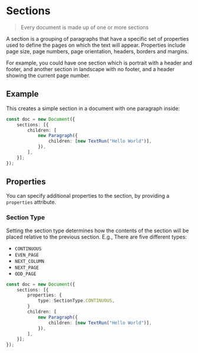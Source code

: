 # Sections

> Every document is made up of one or more sections

A section is a grouping of paragraphs that have a specific set of properties used to define the pages on which the text will appear. Properties include page size, page numbers, page orientation, headers, borders and margins.

For example, you could have one section which is portrait with a header and footer, and another section in landscape with no footer, and a header showing the current page number.

## Example

This creates a simple section in a document with one paragraph inside:

```ts
const doc = new Document({
    sections: [{
        children: [
            new Paragraph({
                children: [new TextRun("Hello World")],
            }),
        ],
    }];
});
```

## Properties

You can specify additional properties to the section, by providing a `properties` attribute.

### Section Type

Setting the section type determines how the contents of the section will be placed relative to the previous section. E.g., There are five different types:

-   `CONTINUOUS`
-   `EVEN_PAGE`
-   `NEXT_COLUMN`
-   `NEXT_PAGE`
-   `ODD_PAGE`

```ts
const doc = new Document({
    sections: [{
        properties: {
            type: SectionType.CONTINUOUS,
        }
        children: [
            new Paragraph({
                children: [new TextRun("Hello World")],
            }),
        ],
    }];
});
```
